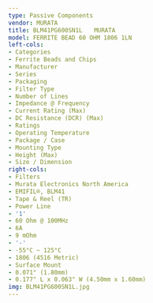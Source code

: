 ```yaml
---
type: Passive Components
vendor: MURATA
title: BLM41PG600SN1L　　MURATA
model: FERRITE BEAD 60 OHM 1806 1LN
left-cols:
- Categories
- Ferrite Beads and Chips
- Manufacturer
- Series
- Packaging 
- Filter Type
- Number of Lines
- Impedance @ Frequency
- Current Rating (Max)
- DC Resistance (DCR) (Max)
- Ratings
- Operating Temperature
- Package / Case
- Mounting Type
- Height (Max)
- Size / Dimension
right-cols:
- Filters
- Murata Electronics North America
- EMIFIL®, BLM41
- Tape & Reel (TR) 
- Power Line
- '1'
- 60 Ohm @ 100MHz
- 6A
- 9 mOhm
- '-'
- -55°C ~ 125°C
- 1806 (4516 Metric)
- Surface Mount
- 0.071" (1.80mm)
- 0.177" L x 0.063" W (4.50mm x 1.60mm)
img: BLM41PG600SN1L.jpg
---
```

